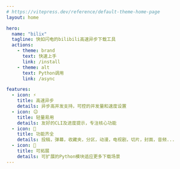 ```yaml
---
# https://vitepress.dev/reference/default-theme-home-page
layout: home

hero:
  name: "bilix"
  tagline: 快如闪电的bilibili高速异步下载工具
  actions:
    - theme: brand
      text: 快速上手
      link: /install
    - theme: alt
      text: Python调用
      link: /async

features:
  - icon: ⚡️
    title: 高速异步
    details: 异步高并发支持，可控的并发量和速度设置
  - icon: 😉
    title: 轻量易用
    details: 友好的CLI及进度提示，专注核心功能
  - icon: 📝
    title: 功能齐全
    details: 投稿，弹幕，收藏夹，分区，动漫，电视剧，切片，封面，音频...
  - icon: 🔨
    title: 可拓展
    details: 可扩展的Python模块适应更多下载场景
---
```

